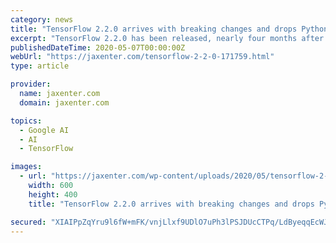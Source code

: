 ```yaml
---
category: news
title: "TensorFlow 2.2.0 arrives with breaking changes and drops Python 2 support"
excerpt: "TensorFlow 2.2.0 has been released, nearly four months after v2.1.0. The TensorFlow team has been keeping busy: In the latest version of the machine learning platform, they have added lots of new features and breaking changes, and have also fixed several bugs."
publishedDateTime: 2020-05-07T00:00:00Z
webUrl: "https://jaxenter.com/tensorflow-2-2-0-171759.html"
type: article

provider:
  name: jaxenter.com
  domain: jaxenter.com

topics:
  - Google AI
  - AI
  - TensorFlow

images:
  - url: "https://jaxenter.com/wp-content/uploads/2020/05/tensorflow-2-2-0.jpg"
    width: 600
    height: 400
    title: "TensorFlow 2.2.0 arrives with breaking changes and drops Python 2 support"

secured: "XIAIPpZqYru9l6fW+mFK/vnjLlxf9UDlO7uPh3lPSJDUcCTPq/LdByeqqEcWJuXx2cO1LAIyg0/yMn8T8YRkVMrLgRZ1NDQxXN/BVMN/BVSEzeUh26j6FMkcvaYI0r4kKGoSTAeRpmCj+4/qoX9EadthH3++r1pZQLwnnkWCDIAOl35InzDmqtrm9TRl+KW6RDD/8PViNSsud2GVSNQClP3c7YTt8Ydv8L0yRJloBap6dstXEVN4upqgM4B57Jjhk+6Kd5jJ6NG+8/UYqNRROzsjHFUW3J6vpcdFgZ0GoGLLb2kXQZQQ+Z88xpKtyorK;GqwsqfGmBO1cRWWc84vLyQ=="
---
```


